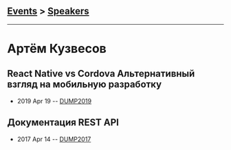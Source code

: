 ## [Events](../README.md) > [Speakers](../speakers.md)
---

# Артём Кузвесов

## React Native vs Cordova Альтернативный взгляд на мобильную разработку
- 2019 Apr 19 -- [DUMP2019](https://www.youtube.com/watch?v=sNjef7hhd1o)    
## Документация REST API
- 2017 Apr 14 -- [DUMP2017](https://www.youtube.com/watch?v=zXipJqeetHM)    

